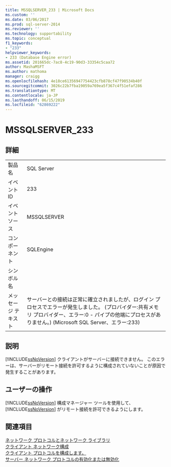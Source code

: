 ```yaml
---
title: MSSQLSERVER_233 | Microsoft Docs
ms.custom: ''
ms.date: 03/06/2017
ms.prod: sql-server-2014
ms.reviewer: ''
ms.technology: supportability
ms.topic: conceptual
f1_keywords:
- "233"
helpviewer_keywords:
- 233 (Database Engine error)
ms.assetid: 201665dc-7ac8-4c19-90d3-33354c5caa72
author: MashaMSFT
ms.author: mathoma
manager: craigg
ms.openlocfilehash: 4e18ce61356947754423cfb878cf47f90534b40f
ms.sourcegitcommit: 3026c22b7fba19059a769ea5f367c4f51efaf286
ms.translationtype: MT
ms.contentlocale: ja-JP
ms.lasthandoff: 06/15/2019
ms.locfileid: "62869222"
---
```

# <a name="mssqlserver233"></a>MSSQLSERVER_233
    
## <a name="details"></a>詳細  
  
|||  
|-|-|  
|製品名|SQL Server|  
|イベント ID|233|  
|イベント ソース|MSSQLSERVER|  
|コンポーネント|SQLEngine|  
|シンボル名||  
|メッセージ テキスト|サーバーとの接続は正常に確立されましたが、ログイン プロセスでエラーが発生しました。 (プロバイダー:共有メモリ プロバイダー、エラー:0 - パイプの他端にプロセスがありません。) (Microsoft SQL Server、エラー:233)|  
  
## <a name="explanation"></a>説明  
 [!INCLUDE[ssNoVersion](../../includes/ssnoversion-md.md)] クライアントがサーバーに接続できません。 このエラーは、サーバーがリモート接続を許可するように構成されていないことが原因で発生することがあります。  
  
## <a name="user-action"></a>ユーザーの操作  
 [!INCLUDE[ssNoVersion](../../includes/ssnoversion-md.md)] 構成マネージャー ツールを使用して、[!INCLUDE[ssNoVersion](../../includes/ssnoversion-md.md)] がリモート接続を許可できるようにします。  
  
## <a name="see-also"></a>関連項目  
 [ネットワーク プロトコルとネットワーク ライブラリ](../../sql-server/install/network-protocols-and-network-libraries.md)   
 [クライアント ネットワーク構成](../../database-engine/configure-windows/client-network-configuration.md)   
 [クライアント プロトコルを構成します。](../../database-engine/configure-windows/configure-client-protocols.md)   
 [サーバー ネットワーク プロトコルの有効化または無効化](../../database-engine/configure-windows/enable-or-disable-a-server-network-protocol.md)  
  
  
